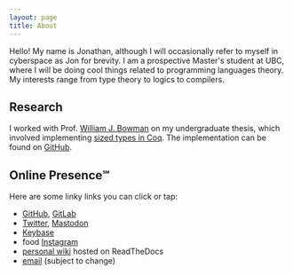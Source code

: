 ```yaml
---
layout: page
title: About
---
```


Hello! My name is Jonathan, although I will occasionally refer to myself in cyberspace as Jon for brevity. I am a prospective Master's student at UBC, where I will be doing cool things related to programming languages theory. My interests range from type theory to logics to compilers.

## Research

I worked with Prof. [William J. Bowman](https://www.williamjbowman.com/index.html) on my undergraduate thesis, which involved implementing [sized types in Coq](https://github.com/coq/coq/wiki/CoqTerminationDiscussion#sized). The implementation can be found on [GitHub](https://github.com/ionathanch/coq/tree/dev).

## Online Presence℠

Here are some linky links you can click or tap:
* [GitHub](https://github.com/ionathanch), [GitLab](https://gitlab.com/ionathanch)
* [Twitter](https://twitter.com/ionathanch), [Mastodon](https://scholar.social/ionathanch)
* [Keybase](https://keybase.io/ionathan)
* food [Instagram](https://instagram.com/ionchyeats)
* [personal wiki](https://wiki.ert.space/en/latest/) hosted on ReadTheDocs
* [email](mailto:jcxz@cs.ubc.ca) (subject to change)

<img src="http://localhost:4000/favicon.png" alt="" style="float: left; margin: 0 0.5em 0 0;">
<img src="http://localhost:4000/favicon.png" alt="" style="float: left; margin: 0 0.5em 0 0;">
<img src="http://localhost:4000/favicon.png" alt="" style="float: left; margin: 0 0.5em 0 0;">
